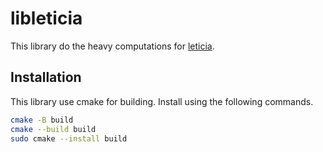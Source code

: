# libleticia

This library do the heavy computations for
[leticia](https://gitlab.com/pablo-cardenas/leticia).


## Installation

This library use cmake for building. Install using the following commands.

```bash
cmake -B build
cmake --build build
sudo cmake --install build
```
